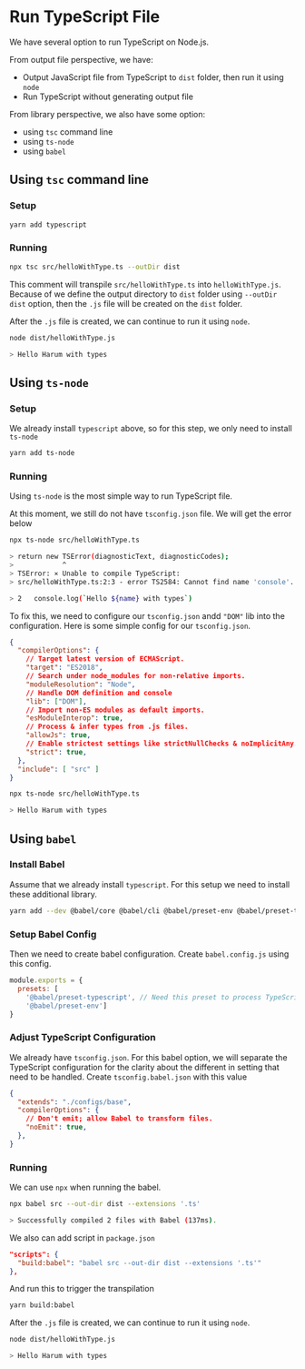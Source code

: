 # Run TypeScript File

We have several option to run TypeScript on Node.js.

From output file perspective, we have:
-  Output JavaScript file from TypeScript to `dist` folder, then run it using `node`
-  Run TypeScript without generating output file


From library perspective, we also have some option:
-  using `tsc` command line
-  using `ts-node`
-  using `babel`

## Using `tsc` command line
### Setup
```bash
yarn add typescript
```
### Running
```bash
npx tsc src/helloWithType.ts --outDir dist
```

This comment will transpile `src/helloWithType.ts` into `helloWithType.js`. Because of we define the output directory to `dist` folder using `--outDir dist` option, then the `.js` file will be created on the `dist` folder.

After the `.js` file is created, we can continue to run it using `node`.
```bash
node dist/helloWithType.js

> Hello Harum with types
```

## Using `ts-node`
### Setup
We already install `typescript` above, so for this step, we only need to install `ts-node`
```bash
yarn add ts-node
```
### Running
Using `ts-node` is the most simple way to run TypeScript file.

At this moment, we still do not have `tsconfig.json` file. We will get the error below
```bash
npx ts-node src/helloWithType.ts

> return new TSError(diagnosticText, diagnosticCodes);
>            ^
> TSError: ⨯ Unable to compile TypeScript:
> src/helloWithType.ts:2:3 - error TS2584: Cannot find name 'console'. Do you need to change your target library? Try changing the 'lib' compiler option to include 'dom'.

> 2   console.log(`Hello ${name} with types`)
```

To fix this, we need to configure our `tsconfig.json` andd `"DOM"` lib into the configuration. Here is some simple config for our `tsconfig.json`.

```json
{
  "compilerOptions": {
    // Target latest version of ECMAScript.
    "target": "ES2018",
    // Search under node_modules for non-relative imports.
    "moduleResolution": "Node",
    // Handle DOM definition and console
    "lib": ["DOM"],
    // Import non-ES modules as default imports.
    "esModuleInterop": true,
    // Process & infer types from .js files.
    "allowJs": true,
    // Enable strictest settings like strictNullChecks & noImplicitAny.
    "strict": true,
  },
  "include": [ "src" ]
}
```

```bash
npx ts-node src/helloWithType.ts

> Hello Harum with types
```

## Using `babel`
### Install Babel
Assume that we already install `typescript`. For this setup we need to install these additional library.
```bash
yarn add --dev @babel/core @babel/cli @babel/preset-env @babel/preset-typescript
```

### Setup Babel Config
Then we need to create babel configuration. Create `babel.config.js` using this config.
```js
module.exports = {
  presets: [
    '@babel/preset-typescript', // Need this preset to process TypeScript
    '@babel/preset-env']
}
```

### Adjust TypeScript Configuration
We already have `tsconfig.json`. For this babel option, we will separate the TypeScript configuration for the clarity about the different in setting that need to be handled. Create `tsconfig.babel.json` with this value
```json
{
  "extends": "./configs/base",
  "compilerOptions": {
    // Don't emit; allow Babel to transform files.
    "noEmit": true,
  },
}
```

### Running
We can use `npx` when running the babel.
```bash
npx babel src --out-dir dist --extensions '.ts'

> Successfully compiled 2 files with Babel (137ms).
```

We also can add script in `package.json`
```json
"scripts": {
  "build:babel": "babel src --out-dir dist --extensions '.ts'"
},
```

And run this to trigger the transpilation
```bash
yarn build:babel
```

After the `.js` file is created, we can continue to run it using `node`.
```bash
node dist/helloWithType.js

> Hello Harum with types
```